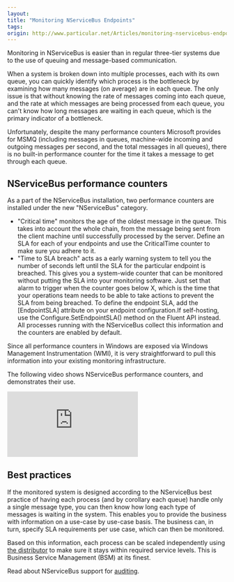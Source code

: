 ```yaml
---
layout:
title: "Monitoring NServiceBus Endpoints"
tags: 
origin: http://www.particular.net/Articles/monitoring-nservicebus-endpoints
---
```

Monitoring in NServiceBus is easier than in regular three-tier systems due to the use of queuing and message-based communication.

When a system is broken down into multiple processes, each with its own queue, you can quickly identify which process is the bottleneck by examining how many messages (on average) are in each queue. The only issue is that without knowing the rate of messages coming into each queue, and the rate at which messages are being processed from each queue, you can't know how long messages are waiting in each queue, which is the primary indicator of a bottleneck.

Unfortunately, despite the many performance counters Microsoft provides for MSMQ (including messages in queues, machine-wide incoming and outgoing messages per second, and the total messages in all queues), there is no built-in performance counter for the time it takes a message to get through each queue.

NServiceBus performance counters
--------------------------------

As a part of the NServiceBus installation, two performance counters are installed under the new "NServiceBus" category.

-   "Critical time" monitors the age of the oldest message in the queue.
    This takes into account the whole chain, from the message being sent
    from the client machine until successfully processed by the server.
    Define an SLA for each of your endpoints and use the CriticalTime
    counter to make sure you adhere to it.
-   "Time to SLA breach" acts as a early warning system to tell you the
    number of seconds left until the SLA for the particular endpoint is
    breached. This gives you a system-wide counter that can be monitored
    without putting the SLA into your monitoring software. Just set that
    alarm to trigger when the counter goes below X, which is the time
    that your operations team needs to be able to take actions to
    prevent the SLA from being breached. To define the endpoint SLA, add
    the [EndpointSLA] attribute on your endpoint configuration.If
    self-hosting, use the Configure.SetEndpointSLA() method on the
    Fluent API instead. All processes running with the NServiceBus
    collect this information and the counters are enabled by default.

Since all performance counters in Windows are exposed via Windows Management Instrumentation (WMI), it is very straightforward to pull this information into your existing monitoring infrastructure.

The following video shows NServiceBus performance counters, and demonstrates their use.

<iframe allowfullscreen frameborder="0" src="http://www.youtube.com/embed/gKLHT7Kj4Rg"></iframe>

Best practices
--------------

If the monitored system is designed according to the NServiceBus best practice of having each process (and by corollary each queue) handle only a single message type, you can then know how long each type of messages is waiting in the system. This enables you to provide the business with information on a use-case by use-case basis. The business can, in turn, specify SLA requirements per use case, which can then be monitored.

Based on this information, each process can be scaled independently using [the distributor](load-balancing-with-the-distributor) to make sure it stays within required service levels. This is Business Service Management (BSM) at its finest.

Read about NServiceBus support for
[auditing](auditing-with-nservicebus).

